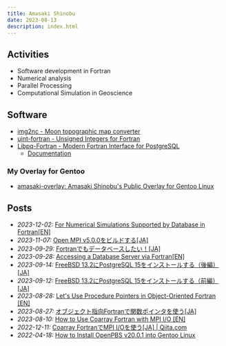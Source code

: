 ```yaml
---
title: Amasaki Shinobu
date: 2023-08-13
description: index.html
---
```


<div class="description">

## Activities
- Software development in Fortran
- Numerical analysis
- Parallel Processing
- Computational Simulation in Geoscience

## Software
- [img2nc - Moon topographic map converter](https://github.com/ShinobuAmasaki/img2nc) 
- [uint-fortran - Unsigned Integers for Fortran](https://github.com/ShinobuAmasaki/uint-fortran)
- [Libpq-Fortran - Modern Fortran Interface for PostgreSQL](https://github.com/ShinobuAmasaki/libpq-fortran)
   - [Documentation](./libpq-fortran)

### My Overlay for Gentoo
- [amasaki-overlay: Amasaki Shinobu's Public Overlay for Gentoo Linux](https://github.com/ShinobuAmasaki/amasaki-overlay#amasaki-overlay)

## Posts
- *2023-12-02:* [For Numerical Simulations Supported by Database in Fortran[EN]](items/for-numerical-simulations-supported-by-database-in-fortran.html)
- *2023-11-07:* [Open MPI v5.0.0をビルドする[JA]](https://qiita.com/amasaki203/items/65beda209bf00fbdc896)
- *2023-09-29:* [Fortranでもデータベースしたい！[JA]](https://qiita.com/amasaki203/items/fa0ffaff614324fb6d5f)
- *2023-09-28:* [Accessing a Database Server via Fortran[EN]](items/accessing-a-database-server-via-fortran-en.html)
- *2023-09-14:* [FreeBSD 13.2にPostgreSQL 15をインストールする（後編）[JA]](items/postgresql15-on-freebsd13.2-part2.html)
- *2023-09-12:* [FreeBSD 13.2にPostgreSQL 15をインストールする（前編）[JA]](items/postgresql15-on-freebsd13.2-part1.html)
- *2023-08-28:* [Let's Use Procedure Pointers in Object-Oriented Fortran [EN]](items/lets-use-procedure-pointers-in-object-oriented-fortran.html)
- *2023-08-27:* [オブジェクト指向Fortranで関数ポインタを使う[JA]](https://qiita.com/amasaki203/items/0d6720dff303e3ec7b0f)
- *2023-08-10:* [How to Use Coarray Fortran with MPI I/O [EN]](items/how-to-use-coarray-fortran-with-mpi-io.html)
- *2022-12-11:* [Coarray FortranでMPI I/Oを使う[JA] | Qiita.com](https://qiita.com/amasaki203/items/4beb0d2b6984bf701dec)
- *2022-04-18:* [How to Install OpenPBS v20.0.1 into Gentoo Linux](https://dev.to/amasaki_shinobu/how-to-install-openpbs-v2001-into-gentoo-linux-3hnk)

</div>
